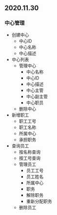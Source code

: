## 2020.11.30
### 中心管理
  + 创建中心
     - 中心ID
     - 中心名称
     - 中心描述
  + 中心列表
      + 管理中心
         - 中心名称
         - 中心ID
         - 中心描述
         - 中心主管
         - 中心副主管
         - 中心职员
      + 删除中心
  + 新增职工
     - 职工工号
     - 职工名称
     - 所属中心
     - 承担职务
  + 查询员工
     - 按名称查询
     - 按工号查询
     - 管理员工
        - 员工工号
        - 员工姓名
        - 所属中心
        - 职务
        - 解除职务
        - 重新分配职务
     - 删除员工
   
    
